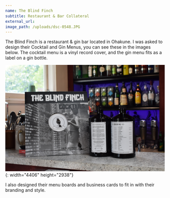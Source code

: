 ```yaml
---
name: The Blind Finch
subtitle: Restaurant & Bar Collateral
external_url:
image_path: /uploads/dsc-0548.JPG
---
```


The Blind Finch is a restaurant & gin bar located in Ohakune. I was asked to design their Cocktail and Gin Menus, you can see these in the images below. The cocktail menu is a vinyl record cover, and the gin menu fits as a label on a gin bottle.

![](/uploads/dsc-0548-1.JPG){: width="4406" height="2938"}

I also designed their menu boards and business cards to fit in with their branding and style.

&nbsp;
